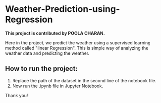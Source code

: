 # Weather-Prediction-using-Regression

**This project is contributed by POOLA CHARAN.**

Here in the project, we predict the weather using a supervised learning method called "linear Regression".  This is simple way of analyzing the weather data and predicting the weather.

## How to run the project:

1. Replace the path of the dataset in the second line of the notebook file.
2. Now run the .ipynb file in Jupyter Notebook.

Thank you!
